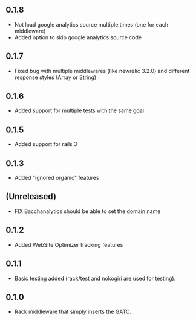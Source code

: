 0.1.8
-----

* Not load google analytics source multiple times (one for each middleware)
* Added option to skip google analytics source code

0.1.7
-----

* Fixed bug with multiple middlewares (like newrelic 3.2.0) and different response styles (Array or String)

0.1.6
-----

* Added support for multiple tests with the same goal

0.1.5
-----

* Added support for rails 3


0.1.3
-----

* Added "ignored organic" features


(Unreleased)
------------

* FIX Bacchanalytics should be able to set the domain name

0.1.2
-----

* Added WebSite Optimizer tracking features

0.1.1
----

* Basic testing added (rack/test and nokogiri are used for testing).

0.1.0
----

* Rack middleware that simply inserts the GATC.
